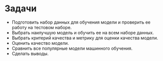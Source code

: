 # Задачи

 * Подготовить набор данных для обучения модели и проверить ее работу на тестовом наборе.
 * Выбрать наилучшую модель и обучить ее на всем наборе данных.
 * Выбрать критерий качества и метрику для оценки качества модели.
 * Оценить качество модели.
 * Сравнить все популярные модели машинного обучения.
 * Сделать выводы.